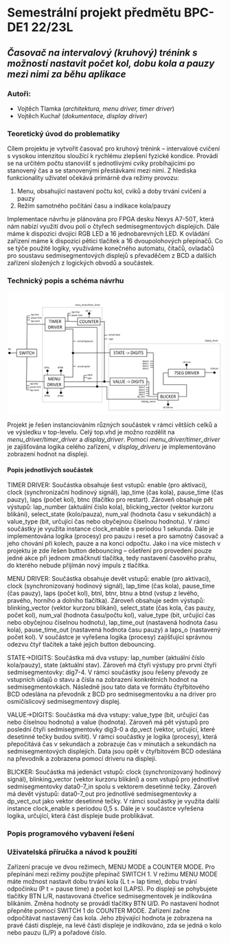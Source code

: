 # **Semestrální projekt předmětu BPC-DE1 22/23L**
## *Časovač na intervalový (kruhový) trénink s možností nastavit počet kol, dobu kola a pauzy mezi nimi za běhu aplikace*
### Autoři:
- Vojtěch Tlamka (*architektura, menu driver, timer driver*)
- Vojtěch Kuchař (*dokumentace, display driver*)

### Teoretický úvod do problematiky

Cílem projektu je vytvořit časovač pro kruhový trénink – intervalové cvičení s vysokou intenzitou sloužící k rychlému zlepšení fyzické kondice. Provádí se na určitém počtu stanovišť s jednotlivými cviky probíhajícími po stanovený čas a se stanovenými přestávkami mezi nimi. Z hlediska funkcionality uživatel očekává primárně dva režimy provozu:
  1. Menu, obsahující nastavení počtu kol, cviků a doby trvání cvičení a pauzy
  2. Režim samotného počítání času a indikace kola/pauzy

Implementace návrhu je plánována pro FPGA desku Nexys A7-50T, která nám nabízí využití dvou polí o čtyřech sedmisegmentových displejích. Dále máme k dispozici dvojici RGB LED a 16 jednobarevných LED. K ovládání zařízení máme k dispozici pětici tlačítek a 16 dvoupolohových přepínačů. Co se týče použité logiky, využíváme konečného automatu, čítačů, ovladačů pro soustavu sedmisegmentových displejů s převaděčem z BCD a dalších zařízení složených z logických obvodů a součástek.

### Technický popis a schéma návrhu

![schéma návrhu](img/schematic.PNG)

Projekt je řešen instanciováním různých součástek v rámci větších celků a ve výsledku v top-levelu. Celý top.vhd je možno rozdělit na *menu_driver/timer_driver* a *display_driver*. Pomocí *menu_driver/timer_driver* je zajišťována logika celého zařízení, v *display_driveru* je implementováno zobrazení hodnot na displeji.

  #### Popis jednotlivých součástek
  
  TIMER DRIVER: Součástka obsahuje šest vstupů: enable (pro aktivaci), clock (synchronizační hodinový signál), lap_time (čas kola), pause_time (čas pauzy), laps (počet kol), btnc (tlačítko pro restart). Zároveň obsahuje pět výstupů: lap_number (aktuální čislo kola), blicking_vector (vektor kurzoru blikání), select_state (kolo/pauza), num_val (hodnota času v sekundách) a value_type (bit, určující čas nebo obyčejnou číselnou hodnotu). V rámci součástky je využita instance clock_enable s periodou 1 sekunda. Dále je implementována logika (procesy) pro pauzu i reset a pro samotný časovač a jeho chování při kolech, pauze a na konci odpočtu. Jako i na více místech v projektu je zde řešen button debouncing – ošetření pro provedení pouze jedné akce při jednom zmáčknutí tlačítka, tedy nastavení časového prahu, do kterého nebude přijímán nový impuls z tlačítka.
  
  MENU DRIVER: Součástka obsahuje devět vstupů: enable (pro aktivaci), clock (synchronizovaný hodinový signál), lap_time (čas kola), pause_time (čas pauzy), laps (počet kol), btnl, btnr, btnu a btnd (vstup z levého, pravého, horního a dolního tlačítka). Zároveň obsahuje sedm výstupů: blinking_vector (vektor kurzoru blikání), select_state (čas kola, čas pauzy, počet kol), num_val (hodnota času/počtu kol), value_type (bit, určující čas nebo obyčejnou číselnou hodnotu), lap_time_out (nastavená hodnota času kola), pause_time_out (nastavená hodnota času pauzy) a laps_o (nastavený počet kol). V součástce je vyřešena logika (procesy) zajišťující správnou odezvu čtyř tlačítek a také jejich button debouncing.
  
  STATE->DIGITS: Součástka má dva vstupy: lap_number (aktuální číslo kola/pauzy), state (aktuální stav). Zároveň má čtyři výstupy pro první čtyři sedmisegmentovky: dig7-4. V rámci součástky jsou řešeny převody ze vstupních údajů o stavu a čísla na zobrazení konkrétních hodnot na sedmisegmentovkách. Následně jsou tato data ve formátu čtyřbitového BCD odeslána na převodník z BCD pro sedmisegmentovku a na driver pro osmičíslicový sedmisegmentový displej.
  
  VALUE->DIGITS: Součástka má dva vstupy: value_type (bit, určující čas nebo číselnou hodnotu) a value (hodnota). Zároveň má pět výstupů pro poslední čtyři sedmisegmentovky dig3-0 a dp_vect (vektor, určující, které desetinné tečky budou svítit). V rámci součástky je logika (procesy), která přepočítává čas v sekundách a zobrazuje čas v minutách a sekundách na sedmisegmentových displejích. Data jsou opět v čtyřbitovém BCD odeslána na převodník a zobrazena pomocí driveru na displeji.
  
  BLICKER: Součástka má jedenáct vstupů: clock (synchronizovaný hodinový signál), blinking_vector (vektor kurzoru blikání) a osm vstupů pro jednotlivé sedmisegmentovky data0-7_in spolu s vektorem desetinné tečky. Zároveň má devět výstupů: data0-7_out pro jednotlivé sedmisegmentovky a dp_vect_out jako vektor desetinné tečky. V rámci součástky je využita další instance clock_enable s periodou 0,5 s. Dále je v součástce vyřešena logika, určující, která část displeje bude problikávat.

### Popis programového vybavení řešení



### Uživatelská příručka a návod k použití

Zařízení pracuje ve dvou režimech, MENU MODE a COUNTER MODE. Pro přepínání mezi režimy použijte přepínač SWITCH 1. V režimu MENU MODE máte možnost nastavit dobu trvání kola (L t = lap time), dobu trvání odpočinku (P t = pause time) a počet kol (LAPS). Po displeji se pohybujete tlačítky BTN L/R, nastavovaná čtveřice sedmisegmentovek je indikována blikáním. Změna hodnoty se provádí tlačítky BTN U/D. Po nastavení hodnot přepněte pomocí SWITCH 1 do COUNTER MODE. Zařízení začne odpočítávat nastavený čas kola. Jeho zbývající hodnota je zobrazena na pravé části displeje, na levé části displeje je indikováno, zda se jedná o kolo nebo pauzu (L/P) a pořadové číslo.
